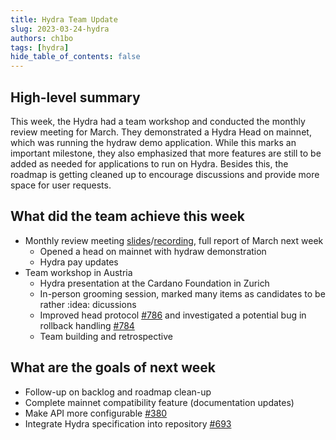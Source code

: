 ```yaml
---
title: Hydra Team Update
slug: 2023-03-24-hydra
authors: ch1bo
tags: [hydra]
hide_table_of_contents: false
---
```


## High-level summary

This week, the Hydra had a team workshop and conducted the monthly review
meeting for March. They demonstrated a Hydra Head on mainnet, which was running
the hydraw demo application. While this marks an important milestone, they also
emphasized that more features are still to be added as needed for applications
to run on Hydra. Besides this, the roadmap is getting cleaned up to encourage
discussions and provide more space for user requests.

## What did the team achieve this week

-   Monthly review meeting [slides](https://docs.google.com/presentation/d/1yZ4AqUQ8OBMG9ARMYvj3IOjaIAqglf7kZei4vsLMrbs/edit#slide=id.g1f87a7454a5_0_1392)/[recording](https://drive.google.com/file/d/1krzM8VN-gpKTtpVdC2JQx-lGti-4gKQS/view?ts=641b3c1c), full report of March next week
    -   Opened a head on mainnet with hydraw demonstration
    -   Hydra pay updates
-   Team workshop in Austria
    -   Hydra presentation at the Cardano Foundation in Zurich
    -   In-person grooming session, marked many items as candidates to be rather :idea: dicussions
    -   Improved head protocol [#786](https://github.com/input-output-hk/hydra/pull/786) and investigated a potential bug in rollback handling [#784](https://github.com/input-output-hk/hydra/issues/784)
    -   Team building and retrospective

## What are the goals of next week

-   Follow-up on backlog and roadmap clean-up
-   Complete mainnet compatibility feature (documentation updates)
-   Make API more configurable [#380](https://github.com/input-output-hk/hydra/issues/380)
-   Integrate Hydra specification into repository [#693](https://github.com/input-output-hk/hydra/issues/693)

